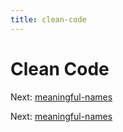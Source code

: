 ```yaml
---
title: clean-code
---
```




# Clean Code

Next: [meaningful-names](meaningful-names.md)

Next: [meaningful-names](meaningful-names.md)
